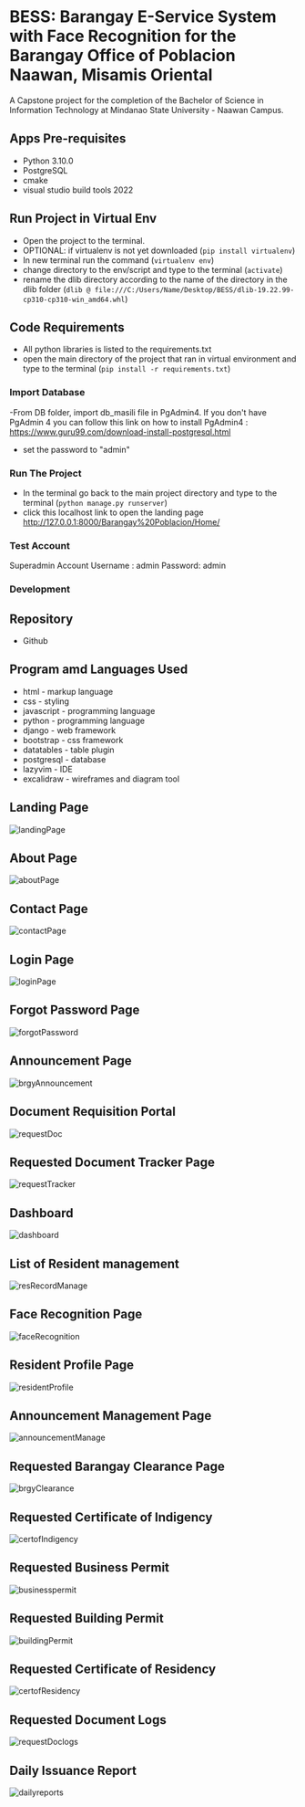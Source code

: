 # BESS: Barangay E-Service System with Face Recognition for the Barangay Office of Poblacion Naawan, Misamis Oriental

A Capstone project for the completion of the Bachelor of Science in Information Technology at Mindanao State University - Naawan Campus.

## Apps Pre-requisites

- Python 3.10.0
- PostgreSQL
- cmake
- visual studio build tools 2022

## Run Project in Virtual Env

- Open the project to the terminal.
- OPTIONAL: if virtualenv is not yet downloaded (`pip install virtualenv`)
- In new terminal run the command (`virtualenv env`)
- change directory to the env/script and type to the terminal (`activate`)
- rename the dlib directory according to the name of the directory in the dlib folder (`dlib @ file:///C:/Users/Name/Desktop/BESS/dlib-19.22.99-cp310-cp310-win_amd64.whl`)

## Code Requirements

- All python libraries is listed to the requirements.txt
- open the main directory of the project that ran in virtual environment and type to the terminal (`pip install -r requirements.txt`)

### Import Database

-From DB folder, import db_masili file in PgAdmin4. If you don't have PgAdmin 4 you can follow this link on how to install PgAdmin4 : https://www.guru99.com/download-install-postgresql.html

- set the password to "admin"

### Run The Project

- In the terminal go back to the main project directory and type to the terminal (`python manage.py runserver`)
- click this localhost link to open the landing page http://127.0.0.1:8000/Barangay%20Poblacion/Home/

### Test Account

Superadmin Account
Username : admin
Password: admin

### Development

## Repository

- Github

## Program amd Languages Used

- html - markup language
- css - styling
- javascript - programming language
- python - programming language
- django - web framework
- bootstrap - css framework
- datatables - table plugin
- postgresql - database
- lazyvim - IDE
- excalidraw - wireframes and diagram tool

## Landing Page
![landingPage](https://github.com/user-attachments/assets/8c235729-aca4-4a49-9d63-0e61d0b624f9)
## About Page
![aboutPage](https://github.com/user-attachments/assets/ac351878-d941-4cbb-b81e-e41e6cbac2b0)
## Contact Page
![contactPage](https://github.com/user-attachments/assets/7402aae1-a138-4137-a888-824e59db8703)
## Login Page
![loginPage](https://github.com/user-attachments/assets/48d38036-2896-4c03-96e8-abd738293e67)
## Forgot Password Page
![forgotPassword](https://github.com/user-attachments/assets/790bf292-ade8-4d36-b574-1ecf84008c77)
## Announcement Page
![brgyAnnouncement](https://github.com/user-attachments/assets/d44ed01e-5383-46cf-b52c-3753fd8f6d9d)
## Document Requisition Portal
![requestDoc](https://github.com/user-attachments/assets/2961bd09-1e3e-4f12-833e-a45be8e7ef32)
## Requested Document Tracker Page
![requestTracker](https://github.com/user-attachments/assets/6a877bb0-14e6-485c-aac1-b6354bf35683)
## Dashboard
![dashboard](https://github.com/user-attachments/assets/dfc65d6c-da68-4a02-a88b-89b07bbacef9)
## List of Resident management
![resRecordManage](https://github.com/user-attachments/assets/b655bb05-cc80-4a48-9803-39d4139128f3)
## Face Recognition Page
![faceRecognition](https://github.com/user-attachments/assets/ed2ea0a9-2717-4791-9c79-241766a83177)
## Resident Profile Page
![residentProfile](https://github.com/user-attachments/assets/58916f7a-da2a-4e5e-b463-eb36f9297443)
## Announcement Management Page
![announcementManage](https://github.com/user-attachments/assets/88d55924-c56e-4c55-8cbf-2861fb86cb44)
## Requested Barangay Clearance Page
![brgyClearance](https://github.com/user-attachments/assets/e82ca44b-5028-43e5-a955-aae182eaa34e)
## Requested Certificate of Indigency
![certofIndigency](https://github.com/user-attachments/assets/815231f0-4aba-4a31-8d75-554dbba537ca)
## Requested Business Permit
![businesspermit](https://github.com/user-attachments/assets/c0f1bc7a-b4c1-47bb-b837-a1d72afea3df)
## Requested Building Permit
![buildingPermit](https://github.com/user-attachments/assets/cbab31a0-9768-4b7f-b4bf-217b2d54aff8)
## Requested Certificate of Residency
![certofResidency](https://github.com/user-attachments/assets/146eb2a0-e8c7-4103-9f9f-b2477aa1b067)
## Requested Document Logs
![requestDoclogs](https://github.com/user-attachments/assets/781000c1-f394-43ae-8f97-723cf2e9565a)
## Daily Issuance Report
![dailyreports](https://github.com/user-attachments/assets/3480287b-4076-44e9-a4e4-cf116bbd5ac9)
